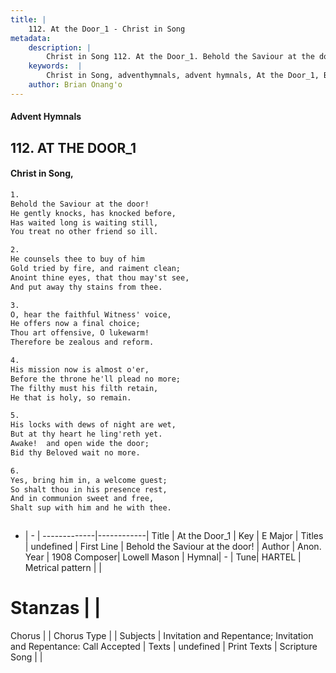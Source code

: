 ```yaml
---
title: |
    112. At the Door_1 - Christ in Song
metadata:
    description: |
        Christ in Song 112. At the Door_1. Behold the Saviour at the door! He gently knocks, has knocked before, Has waited long is waiting still, You treat no other friend so ill.
    keywords:  |
        Christ in Song, adventhymnals, advent hymnals, At the Door_1, Behold the Saviour at the door!. 
    author: Brian Onang'o
---
```


#### Advent Hymnals
## 112. AT THE DOOR_1
####  Christ in Song,

```txt
1.
Behold the Saviour at the door!
He gently knocks, has knocked before,
Has waited long is waiting still,
You treat no other friend so ill.

2.
He counsels thee to buy of him
Gold tried by fire, and raiment clean;
Anoint thine eyes, that thou may'st see,
And put away thy stains from thee.

3.
O, hear the faithful Witness' voice,
He offers now a final choice;
Thou art offensive, O lukewarm!
Therefore be zealous and reform.

4.
His mission now is almost o'er,
Before the throne he'll plead no more;
The filthy must his filth retain,
He that is holy, so remain.

5.
His locks with dews of night are wet,
But at thy heart he ling'reth yet.
Awake!  and open wide the door;
Bid thy Beloved wait no more.

6.
Yes, bring him in, a welcome guest;
So shalt thou in his presence rest,
And in communion sweet and free,
Shalt sup with him and he with thee.



```

- |   -  |
-------------|------------|
Title | At the Door_1 |
Key | E Major |
Titles | undefined |
First Line | Behold the Saviour at the door! |
Author | Anon.
Year | 1908
Composer| Lowell Mason |
Hymnal|  - |
Tune| HARTEL |
Metrical pattern | |
# Stanzas |  |
Chorus |  |
Chorus Type |  |
Subjects | Invitation and Repentance; Invitation and Repentance: Call Accepted |
Texts | undefined |
Print Texts | 
Scripture Song |  |
    
